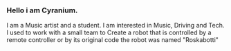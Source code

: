 ### Hello i am Cyranium.
I am a Music artist and a student.
I am interested in Music, Driving and Tech.
I used to work with a small team to Create a robot that is controlled by a remote controller or by its original code the robot was named "Roskabotti"
